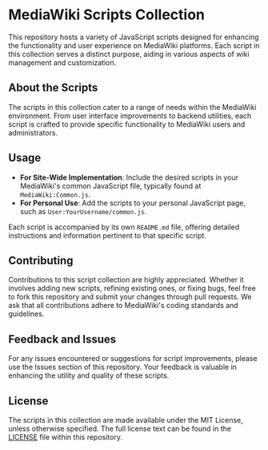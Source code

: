 # MediaWiki Scripts Collection

This repository hosts a variety of JavaScript scripts designed for enhancing the functionality and user experience on MediaWiki platforms. Each script in this collection serves a distinct purpose, aiding in various aspects of wiki management and customization.

## About the Scripts

The scripts in this collection cater to a range of needs within the MediaWiki environment. From user interface improvements to backend utilities, each script is crafted to provide specific functionality to MediaWiki users and administrators.

## Usage

- **For Site-Wide Implementation**: Include the desired scripts in your MediaWiki's common JavaScript file, typically found at `MediaWiki:Common.js`.
- **For Personal Use**: Add the scripts to your personal JavaScript page, such as `User:YourUsername/common.js`.

Each script is accompanied by its own `README.md` file, offering detailed instructions and information pertinent to that specific script.

## Contributing

Contributions to this script collection are highly appreciated. Whether it involves adding new scripts, refining existing ones, or fixing bugs, feel free to fork this repository and submit your changes through pull requests. We ask that all contributions adhere to MediaWiki's coding standards and guidelines.

## Feedback and Issues

For any issues encountered or suggestions for script improvements, please use the Issues section of this repository. Your feedback is valuable in enhancing the utility and quality of these scripts.

## License

The scripts in this collection are made available under the MIT License, unless otherwise specified. The full license text can be found in the [LICENSE](LICENSE) file within this repository.
